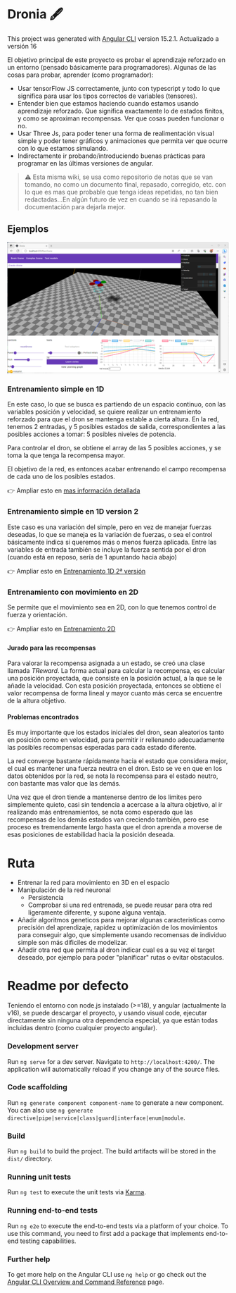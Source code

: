 # Dronia 🖋️

This project was generated with [Angular CLI](https://github.com/angular/angular-cli) version 15.2.1. Actualizado a versión 16

El objetivo principal de este proyecto es probar el aprendizaje reforzado en un entorno (pensado básicamente para programadores). Algunas de las cosas para probar, aprender (como programador):

* Usar tensorFlow JS correctamente, junto con typescript y todo lo que significa para usar los tipos correctos de variables (tensores).
* Entender bien que estamos haciendo cuando estamos usando aprendizaje reforzado. Que significa exactamente lo de estados finitos, y como se aproximan recompensas. Ver que cosas pueden funcionar o no.
* Usar Three Js, para poder tener una forma de realimentación visual simple y poder tener gráficos y animaciones que permita ver que ocurre con lo que estamos simulando.
* Indirectamente ir probando/introduciendo buenas prácticas para programar en las últimas versiones de angular.

> ⚠️ Esta misma wiki, se usa como repositorio de notas que se van tomando, no como un documento final, repasado, corregido, etc. con lo que es mas que probable que tenga ideas repetidas, no tan bien redactadas...En algún futuro de vez en cuando se irá repasando la documentación para dejarla mejor.



## Ejemplos


![Alt text](wiki/media/pantallazo1.png)

### Entrenamiento simple en 1D



En este caso, lo que se busca es partiendo de un espacio continuo, con las variables posición y velocidad, se quiere realizar un entrenamiento reforzado para que el dron se mantenga estable a cierta altura.
En la red, tenemos 2 entradas, y 5 posibles estados de salida, correspondientes a las posibles acciones a tomar: 5 posibles niveles de potencia.

Para controlar el dron, se obtiene el array de las 5 posibles acciones, y se toma la que tenga la recompensa mayor.

El objetivo de la red, es entonces acabar entrenando el campo recompensa de cada uno de los posibles estados.

👉 Ampliar esto en [mas información detallada](./wiki/aproximacionPrimera.md)

### Entrenamiento simple en 1D version 2

Este caso es una variación del simple, pero en vez de manejar fuerzas deseadas, lo que se maneja es la variación de fuerzas, o sea el control básicamente indica si queremos más o menos fuerza aplicada. Entre las variables de entrada también se incluye la fuerza sentida por el dron (cuando está en reposo, sería de 1 apuntando hacia abajo)

👉 Ampliar esto en [Entrenamiento 1D 2ª versión](./wiki/aproximacionPrimeraB.md)

### Entrenamiento con movimiento en 2D

Se permite que el movimiento sea en 2D, con lo que tenemos control de fuerza y orientación.

👉 Ampliar esto en [Entrenamiento 2D](./wiki/aproximacion2D.md)

#### Jurado para las recompensas

Para valorar la recompensa asignada a un estado, se creó una clase llamada *TReward*. La forma actual para calcular la recompensa, es calcular una posición proyectada, que consiste en la posición actual, a la que se le añade la velocidad. Con esta posición proyectada, entonces se obtiene el valor recompensa de forma lineal y mayor cuanto más cerca se encuentre de la altura objetivo.

#### Problemas encontrados

Es muy importante que los estados iniciales del dron, sean aleatorios tanto en posición como en velocidad, para permitir ir rellenando adecuadamente las posibles recompensas esperadas para cada estado diferente.

La red converge bastante rápidamente hacia el estado que considera mejor, el cual es mantener una fuerza neutra en el dron. Esto se ve en que en los datos obtenidos por la red, se nota la recompensa para el estado neutro, con bastante mas valor que las demás.

Una vez que el dron tiende a mantenerse dentro de los limites pero simplemente quieto, casi sin tendencia a acercase a la altura objetivo, al ir realizando más entrenamientos, se nota como esperado que las recompensas de los demás estados van creciendo también, pero ese proceso es tremendamente largo hasta que el dron aprenda a moverse de esas posiciones de estabilidad hacia la posición deseada.

# Ruta

* Entrenar la red para movimiento en 3D en el espacio
* Manipulación de la red neuronal
  * Persistencia
  * Comprobar si una red entrenada, se puede reusar para otra red ligeramente diferente, y supone alguna ventaja.
* Añadir algoritmos geneticos para mejorar algunas caracteristicas como precisión del aprendizaje, rapidez u optimización de los movimientos para conseguir algo, que simplemente usando recomensas de individuo simple son más dificiles de modelizar.
* Añadir otra red que permita al dron indicar cual es a su vez el target deseado, por ejemplo para poder "planificar" rutas o evitar obstaculos.



# Readme por defecto

Teniendo el entorno con node.js instalado (>=18), y angular (actualmente la v16), se puede descargar el proyecto, y usando visual code, ejecutar directamente sin ninguna otra dependencia especial, ya que están todas incluidas dentro (como cualquier proyecto angular).

### Development server

Run `ng serve` for a dev server. Navigate to `http://localhost:4200/`. The application will automatically reload if you change any of the source files.

### Code scaffolding

Run `ng generate component component-name` to generate a new component. You can also use `ng generate directive|pipe|service|class|guard|interface|enum|module`.

### Build

Run `ng build` to build the project. The build artifacts will be stored in the `dist/` directory.

### Running unit tests

Run `ng test` to execute the unit tests via [Karma](https://karma-runner.github.io).

### Running end-to-end tests

Run `ng e2e` to execute the end-to-end tests via a platform of your choice. To use this command, you need to first add a package that implements end-to-end testing capabilities.

### Further help

To get more help on the Angular CLI use `ng help` or go check out the [Angular CLI Overview and Command Reference](https://angular.io/cli) page.
